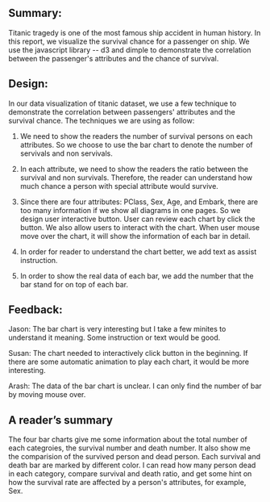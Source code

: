 ## Summary:

Titanic tragedy is one of the most famous ship accident in human history. In this report, we visualize the survival chance for a passenger on ship. We use the javascript library -- d3 and dimple to demonstrate the correlation between the passenger's attributes and the chance of survival.

## Design:

In our data visualization of titanic dataset, we use a few technique to demonstrate the correlation between passengers' attributes and the survival chance. The techniques we are using as follow:

1. We need to show the readers the number of survival persons on each attributes. So we choose to use the bar chart to denote the number of servivals and non servivals. 

2. In each attribute, we need to show the readers the ratio between the survival and non survivals. Therefore, the reader can understand how much chance a person with special attribute would survive.

3. Since there are four attributes: PClass, Sex, Age, and Embark, there are too many information if we show all diagrams in one pages. So we design user interactive button. User can review each chart by click the button. We also allow users to interact with the chart. When user mouse move over the chart, it will show the information of each bar in detail.

4. In order for reader to understand the chart better, we add text as assist instruction.

5. In order to show the real data of each bar, we add the number that the bar stand for on top of each bar. 


## Feedback:

Jason: The bar chart is very interesting but I take a few minites to understand it meaning. Some instruction or text would be good.



Susan: The chart needed to interactively click button in the beginning. If there are some automatic animation to play each chart, it would be more interesting.

Arash: The data of the bar chart is unclear. I can only find the number of bar by moving mouse over. 

 

## A reader’s summary

The four bar charts give me some information about the total number of each categroies, the survival number and death number. It also show me the comparision of the survived person and dead person. Each survival and death bar are marked by different color. I can read how many person dead in each category, compare survival and death ratio, and get some hint on how the survival rate are affected by a person's attributes, for example, Sex.  














